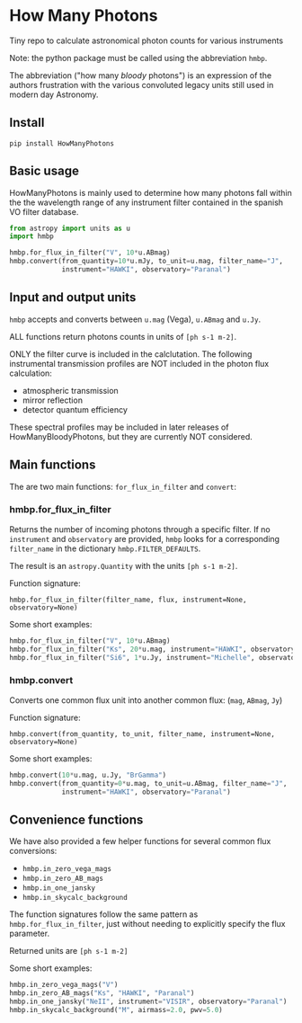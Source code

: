 # How Many Photons
Tiny repo to calculate astronomical photon counts for various instruments

Note: the python package must be called using the abbreviation ``hmbp``.

The abbreviation ("how many *bloody* photons") is an expression of the authors frustration with the various
convoluted legacy units still used in modern day Astronomy. 


## Install

    pip install HowManyPhotons 


## Basic usage

HowManyPhotons is mainly used to determine how many photons fall within the
the wavelength range of any instrument filter contained in the spanish VO
filter database.

```python
from astropy import units as u
import hmbp

hmbp.for_flux_in_filter("V", 10*u.ABmag)
hmbp.convert(from_quantity=10*u.mJy, to_unit=u.mag, filter_name="J", 
             instrument="HAWKI", observatory="Paranal")
```


## Input and output units

``hmbp`` accepts and converts between ``u.mag`` (Vega), ``u.ABmag`` and ``u.Jy``.

ALL functions return photons counts in units of ``[ph s-1 m-2]``.

ONLY the filter curve is included in the calclutation. 
The following instrumental transmission profiles are NOT included in the photon 
flux calculation:

- atmospheric transmission
- mirror reflection
- detector quantum efficiency

These spectral profiles may be included in later releases of
HowManyBloodyPhotons, but they are currently NOT considered. 


## Main functions

The are two main functions: ``for_flux_in_filter`` and ``convert``:

### hmbp.for_flux_in_filter

Returns the number of incoming photons through a specific filter. 
If no ``instrument`` and ``observatory`` are provided, ``hmbp`` looks for a 
corresponding ``filter_name`` in the dictionary ``hmbp.FILTER_DEFAULTS``.

The result is an ``astropy.Quantity`` with the units ``[ph s-1 m-2]``.

Function signature: 

``
hmbp.for_flux_in_filter(filter_name, flux, instrument=None, observatory=None)
``

Some short examples:

```python
hmbp.for_flux_in_filter("V", 10*u.ABmag)
hmbp.for_flux_in_filter("Ks", 20*u.mag, instrument="HAWKI", observatory="Paranal")
hmbp.for_flux_in_filter("Si6", 1*u.Jy, instrument="Michelle", observatory="Gemini")
```


### hmbp.convert

Converts one common flux unit into another common flux: 
(``mag``, ``ABmag``, ``Jy``)

Function signature: 

``
hmbp.convert(from_quantity, to_unit, filter_name, instrument=None, observatory=None)
``

Some short examples:

```python
hmbp.convert(10*u.mag, u.Jy, "BrGamma")
hmbp.convert(from_quantity=0*u.mag, to_unit=u.ABmag, filter_name="J",
             instrument="HAWKI", observatory="Paranal")
```


## Convenience functions

We have also provided a few helper functions for several common flux conversions:

- ``hmbp.in_zero_vega_mags``
- ``hmbp.in_zero_AB_mags``
- ``hmbp.in_one_jansky``
- ``hmbp.in_skycalc_background``

The function signatures follow the same pattern as ``hmbp.for_flux_in_filter``,
just without needing to explicitly specify the flux parameter.

Returned units are ``[ph s-1 m-2]``

Some short examples:

```python
hmbp.in_zero_vega_mags("V")
hmbp.in_zero_AB_mags("Ks", "HAWKI", "Paranal")
hmbp.in_one_jansky("NeII", instrument="VISIR", observatory="Paranal")
hmbp.in_skycalc_background("M", airmass=2.0, pwv=5.0)
```
